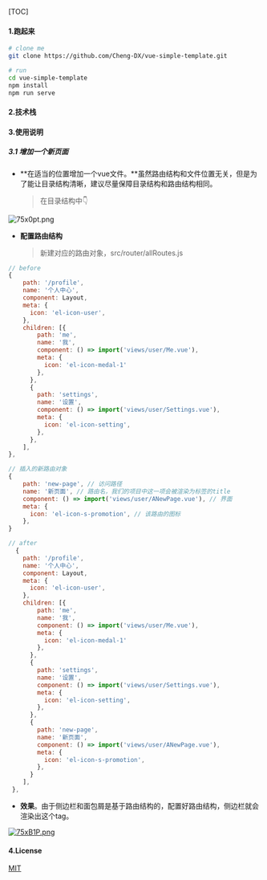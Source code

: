 [TOC]

#### 1.跑起来

```bash
# clone me
git clone https://github.com/Cheng-DX/vue-simple-template.git

# run
cd vue-simple-template
npm install
npm run serve
```

#### 2.技术栈

#### 3.使用说明

##### 3.1 增加一个新页面

- **在适当的位置增加一个vue文件。**虽然路由结构和文件位置无关，但是为了能让目录结构清晰，建议尽量保障目录结构和路由结构相同。

  > 在目录结构中👇

![75x0pt.png](https://s4.ax1x.com/2022/01/23/75x0pt.png)

- **配置路由结构**

  > 新建对应的路由对象，src/router/allRoutes.js

```js
// before
{
    path: '/profile',
    name: '个人中心',
    component: Layout,
    meta: {
      icon: 'el-icon-user',
    },
    children: [{
        path: 'me',
        name: '我',
        component: () => import('views/user/Me.vue'),
        meta: {
          icon: 'el-icon-medal-1'
        },
      },
      {
        path: 'settings',
        name: '设置',
        component: () => import('views/user/Settings.vue'),
        meta: {
          icon: 'el-icon-setting',
        },
      },
    ],
},      

// 插入的新路由对象
{
    path: 'new-page', // 访问路径
    name: '新页面', // 路由名，我们的项目中这一项会被渲染为标签的title
    component: () => import('views/user/ANewPage.vue'), // 界面
    meta: {
      icon: 'el-icon-s-promotion', // 该路由的图标
    },
}

// after
  {
    path: '/profile',
    name: '个人中心',
    component: Layout,
    meta: {
      icon: 'el-icon-user',
    },
    children: [{
        path: 'me',
        name: '我',
        component: () => import('views/user/Me.vue'),
        meta: {
          icon: 'el-icon-medal-1'
        },
      },
      {
        path: 'settings',
        name: '设置',
        component: () => import('views/user/Settings.vue'),
        meta: {
          icon: 'el-icon-setting',
        },
      },
      {
        path: 'new-page',
        name: '新页面',
        component: () => import('views/user/ANewPage.vue'),
        meta: {
          icon: 'el-icon-s-promotion',
        },
      }
    ],
 },
```

- **效果**。由于侧边栏和面包屑是基于路由结构的，配置好路由结构，侧边栏就会渲染出这个tag。

[![75xB1P.png](https://s4.ax1x.com/2022/01/23/75xB1P.png)](https://imgtu.com/i/75xB1P)

#### 4.License

[MIT](https://github.com/Cheng-DX/vue-simple-template/blob/main/LICENSE)

